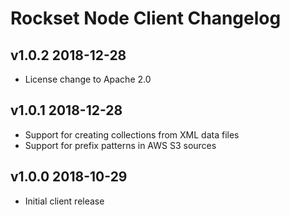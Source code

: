 # Rockset Node Client Changelog

## v1.0.2 2018-12-28
- License change to Apache 2.0

## v1.0.1 2018-12-28
- Support for creating collections from XML data files
- Support for prefix patterns in AWS S3 sources

## v1.0.0 2018-10-29
- Initial client release
